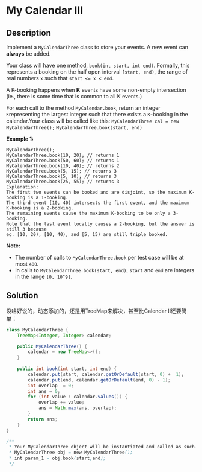 # My Calendar III

## Description

Implement a `MyCalendarThree` class to store your events. A new event can **always** be added.

Your class will have one method, `book(int start, int end)`. Formally, this represents a booking on the half open interval `[start, end)`, the range of real numbers `x` such that `start <= x < end`.

A K-booking happens when **K** events have some non-empty intersection \(ie., there is some time that is common to all K events.\)

For each call to the method `MyCalendar.book`, return an integer `K`representing the largest integer such that there exists a `K`-booking in the calendar.Your class will be called like this: `MyCalendarThree cal = new MyCalendarThree();` `MyCalendarThree.book(start, end)`

**Example 1:**

```text
MyCalendarThree();
MyCalendarThree.book(10, 20); // returns 1
MyCalendarThree.book(50, 60); // returns 1
MyCalendarThree.book(10, 40); // returns 2
MyCalendarThree.book(5, 15); // returns 3
MyCalendarThree.book(5, 10); // returns 3
MyCalendarThree.book(25, 55); // returns 3
Explanation: 
The first two events can be booked and are disjoint, so the maximum K-booking is a 1-booking.
The third event [10, 40) intersects the first event, and the maximum K-booking is a 2-booking.
The remaining events cause the maximum K-booking to be only a 3-booking.
Note that the last event locally causes a 2-booking, but the answer is still 3 because
eg. [10, 20), [10, 40), and [5, 15) are still triple booked.
```

**Note:**

* The number of calls to `MyCalendarThree.book` per test case will be at most `400`.
* In calls to `MyCalendarThree.book(start, end)`, `start` and `end` are integers in the range `[0, 10^9]`.

## Solution

没啥好说的，动态添加的，还是用TreeMap来解决，甚至比Calendar II还要简单：

```java
class MyCalendarThree {
    TreeMap<Integer, Integer> calendar;

    public MyCalendarThree() {
        calendar = new TreeMap<>();
    }
    
    public int book(int start, int end) {        
        calendar.put(start, calendar.getOrDefault(start, 0) +  1);        
        calendar.put(end, calendar.getOrDefault(end, 0) - 1);                
        int overlap  = 0;  
        int ans = 0;
        for (int value : calendar.values()) {                        
            overlap += value;            
            ans = Math.max(ans, overlap);
        }        
        return ans;
    }
}

/**
 * Your MyCalendarThree object will be instantiated and called as such:
 * MyCalendarThree obj = new MyCalendarThree();
 * int param_1 = obj.book(start,end);
 */
```

